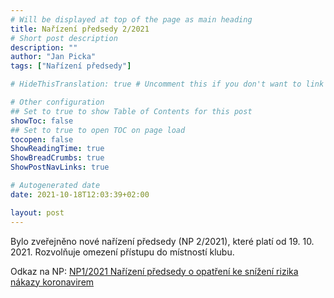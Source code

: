 ```yaml
---
# Will be displayed at top of the page as main heading
title: Nařízení předsedy 2/2021
# Short post description
description: ""
author: "Jan Picka"
tags: ["Nařízení předsedy"]

# HideThisTranslation: true # Uncomment this if you don't want to link this translation of page in translations

# Other configuration
## Set to true to show Table of Contents for this post
showToc: false
## Set to true to open TOC on page load
tocopen: false
ShowReadingTime: true
ShowBreadCrumbs: true
ShowPostNavLinks: true

# Autogenerated date
date: 2021-10-18T12:03:39+02:00

layout: post
---
```


Bylo zveřejněno nové nařízení předsedy (NP 2/2021), které platí od 19. 10. 2021. Rozvolňuje omezení přístupu do místností klubu.

Odkaz na NP: [NP1/2021 Nařízení předsedy o opatření ke snížení rizika nákazy koronavirem](https://wiki.pod.cvut.cz/_media/legislativa/narizeni_predsedy_np_2-2021.pdf)
